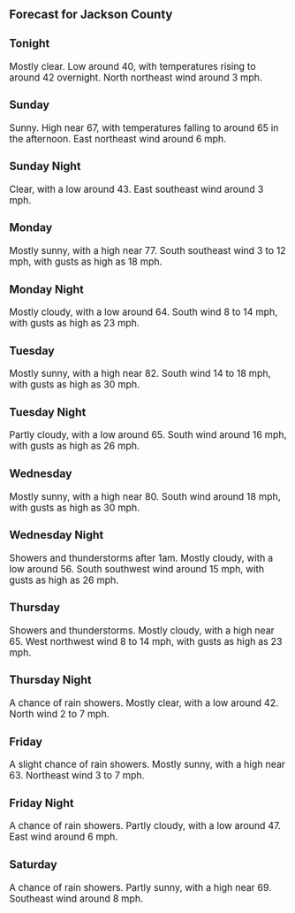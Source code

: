 <div>
   <h2>Forecast for Jackson County</h2>
   <p>
      <div style="font-size:120%">
         <h3>Tonight</h3>Mostly clear. Low around 40, with temperatures rising to around 42 overnight. North northeast wind around 3 mph.<br></div>
   </p>
   <p>
      <div style="font-size:120%">
         <h3>Sunday</h3>Sunny. High near 67, with temperatures falling to around 65 in the afternoon. East northeast wind around 6 mph.<br></div>
   </p>
   <p>
      <div style="font-size:120%">
         <h3>Sunday Night</h3>Clear, with a low around 43. East southeast wind around 3 mph.<br></div>
   </p>
   <p>
      <div style="font-size:120%">
         <h3>Monday</h3>Mostly sunny, with a high near 77. South southeast wind 3 to 12 mph, with gusts as high as 18 mph.<br></div>
   </p>
   <p>
      <div style="font-size:120%">
         <h3>Monday Night</h3>Mostly cloudy, with a low around 64. South wind 8 to 14 mph, with gusts as high as 23 mph.<br></div>
   </p>
   <p>
      <div style="font-size:120%">
         <h3>Tuesday</h3>Mostly sunny, with a high near 82. South wind 14 to 18 mph, with gusts as high as 30 mph.<br></div>
   </p>
   <p>
      <div style="font-size:120%">
         <h3>Tuesday Night</h3>Partly cloudy, with a low around 65. South wind around 16 mph, with gusts as high as 26 mph.<br></div>
   </p>
   <p>
      <div style="font-size:120%">
         <h3>Wednesday</h3>Mostly sunny, with a high near 80. South wind around 18 mph, with gusts as high as 30 mph.<br></div>
   </p>
   <p>
      <div style="font-size:120%">
         <h3>Wednesday Night</h3>Showers and thunderstorms after 1am. Mostly cloudy, with a low around 56. South southwest wind around 15 mph, with gusts as
         high as 26 mph.<br></div>
   </p>
   <p>
      <div style="font-size:120%">
         <h3>Thursday</h3>Showers and thunderstorms. Mostly cloudy, with a high near 65. West northwest wind 8 to 14 mph, with gusts as high as 23 mph.<br></div>
   </p>
   <p>
      <div style="font-size:120%">
         <h3>Thursday Night</h3>A chance of rain showers. Mostly clear, with a low around 42. North wind 2 to 7 mph.<br></div>
   </p>
   <p>
      <div style="font-size:120%">
         <h3>Friday</h3>A slight chance of rain showers. Mostly sunny, with a high near 63. Northeast wind 3 to 7 mph.<br></div>
   </p>
   <p>
      <div style="font-size:120%">
         <h3>Friday Night</h3>A chance of rain showers. Partly cloudy, with a low around 47. East wind around 6 mph.<br></div>
   </p>
   <p>
      <div style="font-size:120%">
         <h3>Saturday</h3>A chance of rain showers. Partly sunny, with a high near 69. Southeast wind around 8 mph.<br></div>
   </p>
</div>